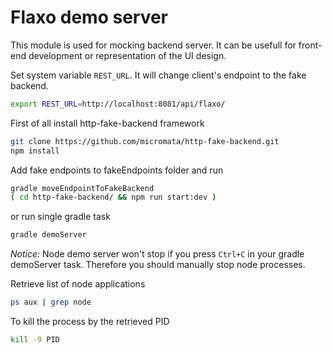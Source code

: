 # Flaxo demo server

This module is used for mocking backend server. It can be usefull for 
front-end development or representation of the UI design.

Set system variable `REST_URL`. It will change client's endpoint to the fake backend.
```bash
export REST_URL=http://localhost:8081/api/flaxo/
```

First of all install http-fake-backend framework

```bash
git clone https://github.com/micromata/http-fake-backend.git
npm install
```

Add fake endpoints to fakeEndpoints folder and run

```bash
gradle moveEndpointToFakeBackend
( cd http-fake-backend/ && npm run start:dev )
```

or run single gradle task

```bash
gradle demoServer
```

*Notice:* Node demo server won't stop if you press `Ctrl+C` in your gradle demoServer task.
Therefore you should manually stop node processes.

Retrieve list of node applications

```bash
ps aux | grep node
```

To kill the process by the retrieved PID

```bash
kill -9 PID
```